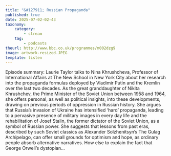 ```yaml
---
title: "&#127911; Russian Propaganda"
published: true
date: 2025-07-02-02-43
taxonomy:
    category:
        - stream
    tag:
        - podcasts
theurl: http://www.bbc.co.uk/programmes/m002dzg9
image: artwork-resized.JPEG
template: listen
---
```


Episode summary: Laurie Taylor talks to Nina Khrushcheva, Professor of International Affairs at The New School in New York City about her research into the propaganda formulas deployed by Vladimir Putin and the Kremlin over the last two decades. As the great granddaughter of Nikita Khrushchev, the Prime Minister of the Soviet Union between 1958 and 1964, she offers personal, as well as political insights, into these developments, drawing on previous periods of oppression in Russian history. She argues that Russia&rsquo;s invasion of Ukraine has intensified &lsquo;hard&rsquo; propaganda, leading to a pervasive presence of military images in every day life and the rehabilitation of Josef Stalin, the former dictator of the Soviet Union, as a symbol of Russian power. She suggests that lessons from past eras, described by such Soviet classics as Alexander Solzhenitsyn&rsquo;s The Gulag Archipelago, can offer small grounds for optimism and hope, as ordinary people absorb alternative narratives. How else to explain the fact that George Orwell&rsquo;s dystopian&hellip;
